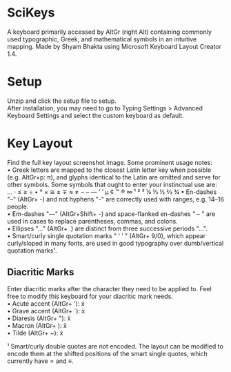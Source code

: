 # SciKeys
A keyboard primarily accessed by AltGr (right Alt) containing commonly used typographic, Greek, and mathematical symbols in an intuitive mapping.
Made by Shyam Bhakta using Microsoft Keyboard Layout Creator 1.4.

# Setup
Unzip and click the setup file to setup.  
After installation, you may need to go to Typing Settings >  Advanced Keyboard Settings and select the custom keyboard as default.

# Key Layout
Find the full key layout screenshot image. Some prominent usage notes:  
  • Greek letters are mapped to the closest Latin letter key when possible (e.g. AltGr+p: π), and glyphs identical to the Latin are omitted and serve for other symbols. Some symbols that ought to enter your instinctual use are:  
 … · ≤ ≥ ÷ • ° × ≅ ± ∓ ≈ ≠ ¬ – — ‘ ’ µ ¢ ™ ® ∞ ¹ ² ³ ¼ ⅓ ½ ⅔ ¾
  • En-dashes "–" (AltGr+ -) and not hyphens "-" are correctly used with ranges, e.g. 14–16 people.  
  • Em-dashes "—" (AltGr+Shift+ -) and space-flanked en-dashes " – " are used in cases to replace parentheses, commas, and colons.  
  • Ellipses "…" (AltGr+ .) are distinct from three successive periods "...".   
  • Smart/curly single quotation marks  " ‘ ’ " (AltGr+ 9/0), which appear curly/sloped in many fonts, are used in good typography over dumb/vertical quotation marks¹.

## Diacritic Marks
Enter diacritic marks after the character they need to be applied to. Feel free to modify this keyboard for your diacritic mark needs.  
  • Acute accent (AltGr+ '): x́  
  • Grave accent (AltGr+ `): x̀  
  • Diaresis (AltGr+ "): ẍ  
  • Macron (AltGr+ \): x̄  
  • Tilde (AltGr+ ~): x̃  

¹ Smart/curly double quotes are not encoded. The layout can be modified to encode them at the shifted positions of the smart single quotes, which currently have ∝ and ≡.
